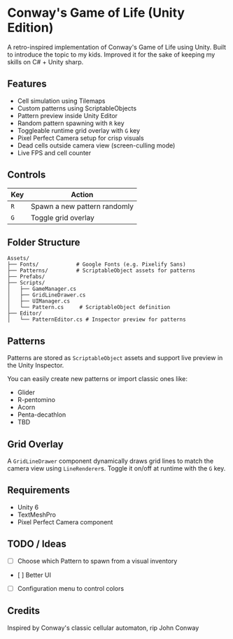 # Conway's Game of Life (Unity Edition)

A retro-inspired implementation of Conway's Game of Life using Unity. Built to introduce the topic
to my kids. Improved it for the sake of keeping my skills on C# + Unity sharp.

## Features

- Cell simulation using Tilemaps
- Custom patterns using ScriptableObjects
- Pattern preview inside Unity Editor
- Random pattern spawning with `R` key
- Toggleable runtime grid overlay with `G` key
- Pixel Perfect Camera setup for crisp visuals
- Dead cells outside camera view (screen-culling mode)
- Live FPS and cell counter

## Controls

| Key | Action                       |
|-----|------------------------------|
| `R` | Spawn a new pattern randomly |
| `G` | Toggle grid overlay          |

## Folder Structure

```
Assets/
├── Fonts/            # Google Fonts (e.g. Pixelify Sans)
├── Patterns/         # ScriptableObject assets for patterns
├── Prefabs/
├── Scripts/
│   ├── GameManager.cs
│   ├── GridLineDrawer.cs
│   ├── UIManager.cs
│   └── Pattern.cs     # ScriptableObject definition
├── Editor/
│   └── PatternEditor.cs # Inspector preview for patterns
```

## Patterns

Patterns are stored as `ScriptableObject` assets and support live preview in the Unity Inspector.

You can easily create new patterns or import classic ones like:
- Glider
- R-pentomino
- Acorn
- Penta-decathlon
- TBD

## Grid Overlay

A `GridLineDrawer` component dynamically draws grid lines to match the camera view using `LineRenderer`s. Toggle it on/off at runtime with the `G` key.

## Requirements

- Unity 6
- TextMeshPro 
- Pixel Perfect Camera component 

## TODO / Ideas

- [ ] Choose which Pattern to spawn from a visual inventory
- [ ] Better UI
- [ ] Configuration menu to control colors

## Credits

Inspired by Conway's classic cellular automaton, rip John Conway

